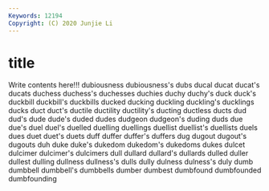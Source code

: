 ```yaml
---
Keywords: 12194
Copyright: (C) 2020 Junjie Li
---
```


# title

Write contents here!!!
dubiousness 
dubiousness's 
dubs 
ducal 
ducat 
ducat's 
ducats 
duchess 
duchess's
duchesses 
duchies 
duchy 
duchy's 
duck 
duck's 
duckbill 
duckbill's 
duckbills 
ducked
ducking 
duckling 
duckling's 
ducklings 
ducks 
duct 
duct's 
ductile 
ductility 
ductility's
ducting 
ductless 
ducts 
dud 
dud's 
dude 
dude's 
duded 
dudes 
dudgeon
dudgeon's 
duding 
duds 
due 
due's 
duel 
duel's 
duelled 
duelling 
duellings
duellist 
duellist's 
duellists 
duels 
dues 
duet 
duet's 
duets 
duff 
duffer
duffer's 
duffers 
dug 
dugout 
dugout's 
dugouts 
duh 
duke 
duke's 
dukedom
dukedom's 
dukedoms 
dukes 
dulcet 
dulcimer 
dulcimer's 
dulcimers 
dull 
dullard 
dullard's
dullards 
dulled 
duller 
dullest 
dulling 
dullness 
dullness's 
dulls 
dully 
dulness
dulness's 
duly 
dumb 
dumbbell 
dumbbell's 
dumbbells 
dumber 
dumbest 
dumbfound 
dumbfounded
dumbfounding 
